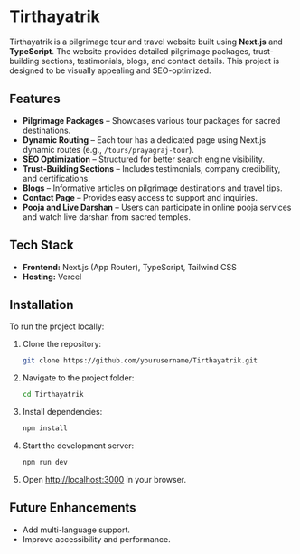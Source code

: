 # Tirthayatrik

Tirthayatrik is a pilgrimage tour and travel website built using **Next.js** and **TypeScript**. The website provides detailed pilgrimage packages, trust-building sections, testimonials, blogs, and contact details. This project is designed to be visually appealing and SEO-optimized.

## Features

- **Pilgrimage Packages** – Showcases various tour packages for sacred destinations.
- **Dynamic Routing** – Each tour has a dedicated page using Next.js dynamic routes (e.g., `/tours/prayagraj-tour`).
- **SEO Optimization** – Structured for better search engine visibility.
- **Trust-Building Sections** – Includes testimonials, company credibility, and certifications.
- **Blogs** – Informative articles on pilgrimage destinations and travel tips.
- **Contact Page** – Provides easy access to support and inquiries.
- **Pooja and Live Darshan** – Users can participate in online pooja services and watch live darshan from sacred temples.

## Tech Stack

- **Frontend:** Next.js (App Router), TypeScript, Tailwind CSS
- **Hosting:** Vercel

## Installation

To run the project locally:

1. Clone the repository:
   ```sh
   git clone https://github.com/yourusername/Tirthayatrik.git
   ```
2. Navigate to the project folder:
   ```sh
   cd Tirthayatrik
   ```
3. Install dependencies:
   ```sh
   npm install
   ```
4. Start the development server:
   ```sh
   npm run dev
   ```
5. Open [http://localhost:3000](http://localhost:3000) in your browser.


## Future Enhancements

- Add multi-language support.
- Improve accessibility and performance.
